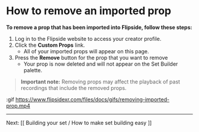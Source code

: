 # How to remove an imported prop

**To remove a prop that has been imported into Flipside, follow these steps:**

1. Log in to the Flipside website to access your creator profile.
2. Click the **Custom Props** link.
   * All of your imported props will appear on this page.
3. Press the **Remove** button for the prop that you want to remove
   * Your prop is now deleted and will not appear on the Set Builder palette.

> **Important note:** Removing props may affect the playback of past recordings that
include the removed props.

:gif https://www.flipsidexr.com/files/docs/gifs/removing-imported-prop.mp4

---

Next: [[ Building your set / How to make set building easy ]]
